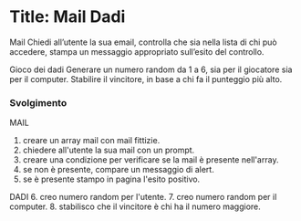 Title: Mail Dadi
===
Mail
Chiedi all’utente la sua email,
controlla che sia nella lista di chi può accedere,
stampa un messaggio appropriato sull’esito del controllo.

Gioco dei dadi
Generare un numero random da 1 a 6, sia per il giocatore sia per il computer.
Stabilire il vincitore, in base a chi fa il punteggio più alto.


### Svolgimento
MAIL
1. creare un array mail con mail fittizie.
2. chiedere all'utente la sua mail con un prompt.
3. creare una condizione per verificare se la mail è presente nell'array.
4. se non è presente, compare un messaggio di alert.
5. se è presente stampo in pagina l'esito positivo.

DADI
6. creo numero random per l'utente.
7. creo numero random per il computer.
8. stabilisco che il vincitore è chi ha il numero maggiore.
